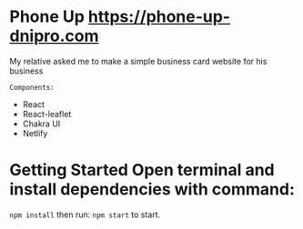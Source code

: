 # Phone Up https://phone-up-dnipro.com

My relative asked me to make a simple business card website for his business

`Components:` 
- React 
- React-leaflet 
- Chakra UI 
- Netlify

 # Getting Started Open terminal and install dependencies with command: 
`npm install` then run: `npm start` to start.
